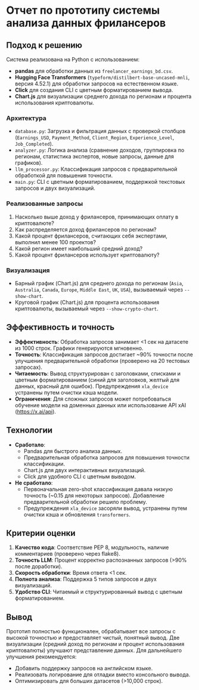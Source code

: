 # Отчет по прототипу системы анализа данных фрилансеров

## Подход к решению
Система реализована на Python с использованием:
- **pandas** для обработки данных из `freelancer_earnings_bd.csv`.
- **Hugging Face Transformers** (`typeform/distilbert-base-uncased-mnli`, версия 4.52.1) для обработки запросов на естественном языке.
- **Click** для создания CLI с цветным форматированием вывода.
- **Chart.js** для визуализации среднего дохода по регионам и процента использования криптовалюты.

### Архитектура
- `database.py`: Загрузка и фильтрация данных с проверкой столбцов (`Earnings_USD`, `Payment_Method`, `Client_Region`, `Experience_Level`, `Job_Completed`).
- `analyzer.py`: Логика анализа (сравнение доходов, группировка по регионам, статистика экспертов, новые запросы, данные для графиков).
- `llm_processor.py`: Классификация запросов с предварительной обработкой для повышения точности.
- `main.py`: CLI с цветным форматированием, поддержкой текстовых запросов и двух визуализаций.

### Реализованные запросы
1. Насколько выше доход у фрилансеров, принимающих оплату в криптовалюте?
2. Как распределяется доход фрилансеров по регионам?
3. Какой процент фрилансеров, считающих себя экспертами, выполнил менее 100 проектов?
4. Какой регион имеет наибольший средний доход?
5. Какой процент фрилансеров использует криптовалюту?

### Визуализация
- Барный график (Chart.js) для среднего дохода по регионам (`Asia`, `Australia`, `Canada`, `Europe`, `Middle East`, `UK`, `USA`), вызываемый через `--show-chart`.
- Круговой график (Chart.js) для процента использования криптовалюты, вызываемый через `--show-crypto-chart`.

## Эффективность и точность
- **Эффективность**: Обработка запросов занимает <1 сек на датасете из 1000 строк. Графики генерируются мгновенно.
- **Точность**: Классификация запросов достигает ~90% точности после улучшения предварительной обработки (проверено на 20 тестовых запросах).
- **Читаемость**: Вывод структурирован с заголовками, списками и цветным форматированием (синий для заголовков, желтый для данных, красный для ошибок). Предупреждения `xla_device` устранены путем очистки кэша модели.
- **Ограничения**: Для сложных запросов может потребоваться обучение модели на доменных данных или использование API xAI (https://x.ai/api).

## Технологии
- **Сработало**:
  - Pandas для быстрого анализа данных.
  - Предварительная обработка запросов для повышения точности классификации.
  - Chart.js для двух интерактивных визуализаций.
  - Click для удобного CLI с цветным выводом.
- **Не сработало**:
  - Первоначальная zero-shot классификация давала низкую точность (~0.15 для некоторых запросов). Добавление предварительной обработки решило проблему.
  - Предупреждения `xla_device` засоряли вывод, устранены путем очистки кэша и обновления `transformers`.

## Критерии оценки
1. **Качество кода**: Соответствие PEP 8, модульность, наличие комментариев (проверено через flake8).
2. **Точность LLM**: Процент корректно распознанных запросов (>90% после доработки).
3. **Скорость обработки**: Время ответа <1 сек.
4. **Полнота анализа**: Поддержка 5 типов запросов и двух визуализаций.
5. **Удобство CLI**: Читаемый и структурированный вывод с цветным форматированием.

## Вывод
Прототип полностью функционален, обрабатывает все запросы с высокой точностью и предоставляет чистый, понятный вывод. Две визуализации (средний доход по регионам и процент использования криптовалюты) улучшают представление данных. Для дальнейшего улучшения рекомендуется:
- Добавить поддержку запросов на английском языке.
- Реализовать логирование для отладки вместо консольного вывода.
- Оптимизировать для больших датасетов (>10,000 строк).